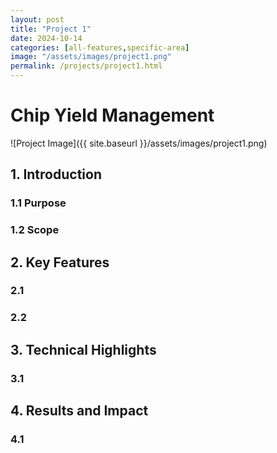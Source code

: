 ```yaml
---
layout: post
title: "Project 1"
date: 2024-10-14
categories: [all-features,specific-area]
image: "/assets/images/project1.png"
permalink: /projects/project1.html
---
```


# Chip Yield Management
![Project Image]({{ site.baseurl }}/assets/images/project1.png)

## 1. Introduction
### 1.1 Purpose

### 1.2 Scope


## 2. Key Features
### 2.1

### 2.2 


## 3. Technical Highlights
### 3.1

## 4. Results and Impact
### 4.1



